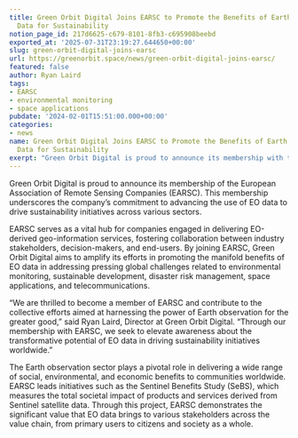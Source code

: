 ```yaml
---
title: Green Orbit Digital Joins EARSC to Promote the Benefits of Earth Observation
  Data for Sustainability
notion_page_id: 217d6625-c679-8101-8fb3-c695908beebd
exported_at: '2025-07-31T23:19:27.644650+00:00'
slug: green-orbit-digital-joins-earsc
url: https://greenorbit.space/news/green-orbit-digital-joins-earsc/
featured: false
author: Ryan Laird
tags:
- EARSC
- environmental monitoring
- space applications
pubdate: '2024-02-01T15:51:00.000+00:00'
categories:
- news
name: Green Orbit Digital Joins EARSC to Promote the Benefits of Earth Observation
  Data for Sustainability
exerpt: "Green Orbit Digital is proud to announce its membership with the European Association of Remote Sensing Companies (EARSC). This membership underscores Green Orbit Digital’s commitment to advancing the use of EO data to drive sustainability initiatives across various sectors."
---
```


Green Orbit Digital is proud to announce its membership of the European Association of Remote Sensing Companies (EARSC). This membership underscores the company’s commitment to advancing the use of EO data to drive sustainability initiatives across various sectors.

EARSC serves as a vital hub for companies engaged in delivering EO-derived geo-information services, fostering collaboration between industry stakeholders, decision-makers, and end-users. By joining EARSC, Green Orbit Digital aims to amplify its efforts in promoting the manifold benefits of EO data in addressing pressing global challenges related to environmental monitoring, sustainable development, disaster risk management, space applications, and telecommunications.

“We are thrilled to become a member of EARSC and contribute to the collective efforts aimed at harnessing the power of Earth observation for the greater good,” said Ryan Laird, Director at Green Orbit Digital. “Through our membership with EARSC, we seek to elevate awareness about the transformative potential of EO data in driving sustainability initiatives worldwide.”

The Earth observation sector plays a pivotal role in delivering a wide range of social, environmental, and economic benefits to communities worldwide. EARSC leads initiatives such as the Sentinel Benefits Study (SeBS), which measures the total societal impact of products and services derived from Sentinel satellite data. Through this project, EARSC demonstrates the significant value that EO data brings to various stakeholders across the value chain, from primary users to citizens and society as a whole.